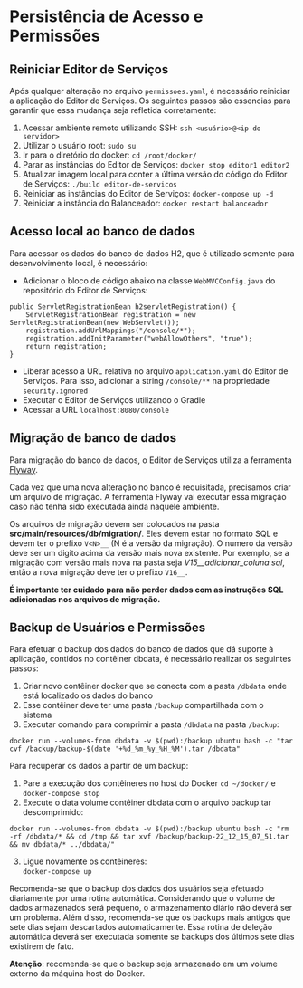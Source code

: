 # Persistência de Acesso e Permissões

## Reiniciar Editor de Serviços 

Após qualquer alteração no arquivo `permissoes.yaml`, é necessário reiniciar a aplicação do Editor de Serviços. Os seguintes passos são essencias para garantir que essa mudança seja refletida corretamente:

1. Acessar ambiente remoto utilizando SSH: 
`ssh <usuário>@<ip do servidor>`
2. Utilizar o usuário root:
`sudo su`
3. Ir para o diretório do docker:
`cd /root/docker/`
4. Parar as instâncias do Editor de Serviços:
`docker stop editor1 editor2`
5. Atualizar imagem local para conter a última versão do código do Editor de Serviços:
`./build editor-de-servicos`
6. Reiniciar as instâncias do Editor de Serviços:
`docker-compose up -d`
7. Reiniciar a instância do Balanceador:
`docker restart balanceador`

## Acesso local ao banco de dados

Para acessar os dados do banco de dados H2, que é utilizado somente para desenvolvimento local, é necessário:

- Adicionar o bloco de código abaixo na classe `WebMVCConfig.java` do repositório do Editor de Serviços:

```
public ServletRegistrationBean h2servletRegistration() {
    ServletRegistrationBean registration = new ServletRegistrationBean(new WebServlet());
    registration.addUrlMappings("/console/*");
    registration.addInitParameter("webAllowOthers", "true");
    return registration;
}
```

- Liberar acesso a URL relativa no arquivo `application.yaml` do Editor de Serviços. Para isso, adicionar a string `/console/**` na propriedade `security.ignored`
- Executar o Editor de Serviços utilizando o Gradle
- Acessar a URL `localhost:8080/console`


## Migração de banco de dados

Para migração do banco de dados, o Editor de Serviços utiliza a ferramenta [Flyway][FLYWAY].

Cada vez que uma nova alteração no banco é requisitada, precisamos criar um arquivo de migração. A ferramenta Flyway vai executar essa migração caso não tenha sido executada ainda naquele ambiente.

Os arquivos de migração devem ser colocados na pasta **src/main/resources/db/migration/**. Eles devem estar no formato SQL e devem ter o prefixo ```V<N>__``` (N é a versão da migração). O numero da versão deve ser um digito acima da versão mais nova existente. Por exemplo, se a migração com versão mais nova na pasta seja *V15\_\_adicionar\_coluna.sql*, então a nova migração deve ter o prefixo ```V16__```.

**É importante ter cuidado para não perder dados com as instruções SQL adicionadas nos arquivos de migração.**

[FLYWAY]:http://flywaydb.org/

## Backup de Usuários e Permissões

Para efetuar o backup  dos dados do banco de dados que dá suporte à aplicação, contidos no contêiner dbdata, é necessário realizar os seguintes passos:

1. Criar novo contêiner docker que se conecta com a pasta `/dbdata` onde está localizado os dados do banco
2. Esse contêiner deve ter uma pasta `/backup` compartilhada com o sistema
3. Executar comando para comprimir a pasta `/dbdata` na pasta `/backup`:
```
docker run --volumes-from dbdata -v $(pwd):/backup ubuntu bash -c "tar cvf /backup/backup-$(date '+%d_%m_%y_%H_%M').tar /dbdata"
```

Para recuperar os dados a partir de um backup:

1. Pare a execução dos contêineres no host do Docker
`cd ~/docker/` e `docker-compose stop`
2. Execute o data volume contêiner dbdata com o arquivo backup.tar descomprimido:
```
docker run --volumes-from dbdata -v $(pwd):/backup ubuntu bash -c "rm -rf /dbdata/* && cd /tmp && tar xvf /backup/backup-22_12_15_07_51.tar && mv dbdata/* ../dbdata/"
```
3. Ligue novamente os contêineres:	
`docker-compose up`

Recomenda-se que o backup dos dados dos usuários seja efetuado diariamente por uma rotina automática. Considerando que o volume de dados armazenados será pequeno, o armazenamento diário não deverá ser um problema. Além disso, recomenda-se que os backups mais antigos que sete dias sejam descartados automaticamente. Essa rotina de deleção automática deverá ser executada somente se backups dos últimos sete dias existirem de fato.

**Atenção**: recomenda-se  que o backup seja armazenado em um volume externo da máquina host do Docker. 